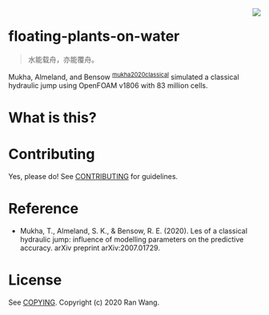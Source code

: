 <img src="images/floating-plants-on-water.png" align="right">


# floating-plants-on-water

> 水能载舟，亦能覆舟。

Mukha, Almeland, and Bensow <sup id="bf3a51c09f88aad6f318841a0b5e3463"><a href="#mukha2020classical" title="Mukha, Almeland \&amp; Bensow, LES of a classical hydraulic jump: Influence of modelling parameters on the predictive accuracy, {arXiv preprint arXiv:2007.01729}, v(), (2020).">mukha2020classical</a></sup> simulated a
classical hydraulic jump using OpenFOAM v1806 with 83 million cells.


# What is this?


# Contributing

Yes, please do! See [CONTRIBUTING][] for guidelines.


# Reference

-   Mukha, T., Almeland, S. K., & Bensow, R. E. (2020). Les of a
    classical hydraulic jump: influence of modelling parameters on the
    predictive accuracy. arXiv preprint arXiv:2007.01729.


# License

See [COPYING][]. Copyright (c) 2020 Ran Wang.

[CONTRIBUTING]: ./CONTRIBUTING.md
[COPYING]: ./COPYING
